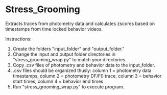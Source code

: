 # Stress_Grooming
Extracts traces from photometry data and calculates zscores based on timestamps from time locked behavior videos.

Instructions:
1. Create the folders "input_folder" and "output_folder."
2. Change the input and output folder directories in "stress_grooming_wrap.py" to match your directories.
3. Copy .csv files of photometry and behavior data to the input_folder.
4. .csv files should be organized thusly: column 1 = photometry data timestamps, column 2 = photometry DF/F0 trace, column 3 = behavior start times, column 4 = behavior end times
5. Run "stress_grooming_wrap.py" to execute program.
